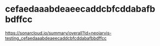 # cefaedaaabdeaeecaddcbfcddabafbbdffcc
https://sonarcloud.io/summary/overall?id=neojarvis-testing_cefaedaaabdeaeecaddcbfcddabafbbdffcc
